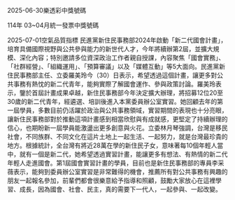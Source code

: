 
2025-06-30樂透彩中獎號碼

                                
114年 03~04月統一發票中獎號碼
                             
2025-07-01空氣品質指標
                              民進黨新住民事務部2024年啟動「新二代國會計畫」，培育具備國際視野與公共參與能力的新世代人才，今年將續辦第2屆，並擴大規模、深化內容；特別邀請多位資深政治工作者親自授課，內容聚焦「國會實務」、「社群經營」、「組織運用」、「預算審議」以及「媒體互動」等5大面向。民進黨新住民事務部主任、立委羅美玲今（30）日表示，希望透過這個計畫，讓更多對公共事務有熱忱的新二代青年，能夠實際了解國會運作、參與政策討論。羅美玲表示，鑒於首屆計畫成果卓越，新住民事務部今年決定擴大辦理，將招募12位20至30歲的新二代青年，經遴選、培訓後進入本黨委員辦公室實習。她回顧去年的第一屆學員，多數目前仍活躍於政治與公共事務領域，實習期間的表現也十分亮眼，讓新住民事務部對於推動這項計畫感到相當欣慰與有成就感，更堅定了持續辦理的信心，也期盼新一屆學員能激盪出更多創意與火花。立委林月琴強調，台灣是移民社會，不同族群、不同文化在這片土地上一起生活、一起努力，就是台灣最珍貴的地方。根據統計，全台灣有將近28萬在學的新住民子女，意味著每10個年輕人當中，就有一個是新二代，她希望透過實習計畫，能讓更多有想法、有熱情的新二代年輕人走進國會。第1屆國會實習計畫的學員，目前也是新住民事務部的專員李采薇表示，能夠到委員辦公室實習是非常難得的機會，推薦所有對公共事務有興趣的朋友一起報名參加，前輩們都會很樂意給予指導和照顧，鼓勵大家放心在這裡學習、成長，因為國會、社會、民主，真的需要下一代人，一起參與、一起改變。